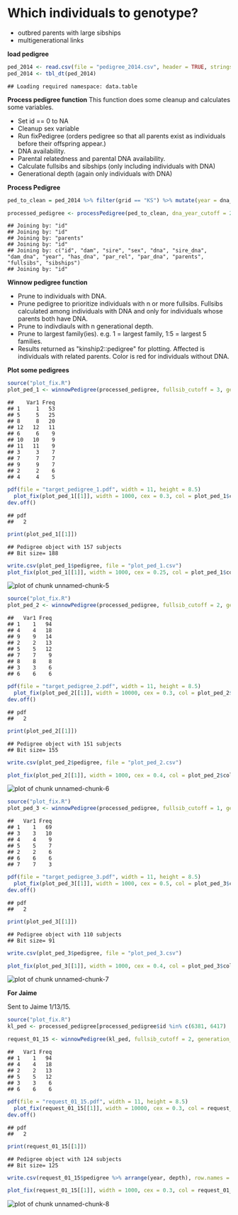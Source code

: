 

# Which individuals to genotype?

  * outbred parents with large sibships
  * multigenerational links

**load pedigree**


```r
ped_2014 <- read.csv(file = "pedigree_2014.csv", header = TRUE, stringsAsFactors = FALSE)
ped_2014 <- tbl_dt(ped_2014)
```

```
## Loading required namespace: data.table
```

**Process pedigree function**
This function does some cleanup and calculates some variables.

  * Set id == 0 to NA
  * Cleanup sex variable 
  * Run fixPedigree (orders pedigree so that all parents exist as individuals before their offspring appear.)
  * DNA availability.
  * Parental relatedness and parental DNA availability.
  * Calculate fullsibs and sibships (only including individuals with DNA)
  * Generational depth (again only individuals with DNA)



**Process Pedigree**


```r
ped_to_clean = ped_2014 %>% filter(grid == "KS") %>% mutate(year = dna_year)

processed_pedigree <- processPedigree(ped_to_clean, dna_year_cutoff = 2006)
```

```
## Joining by: "id"
## Joining by: "id"
## Joining by: "parents"
## Joining by: "id"
## Joining by: c("id", "dam", "sire", "sex", "dna", "sire_dna", "dam_dna", "year", "has_dna", "par_rel", "par_dna", "parents", "fullsibs", "sibships")
## Joining by: "id"
```

**Winnow pedigree function**

  * Prune to individuals with DNA.
  * Prune pedigree to prioritize individuals with n or more fullsibs. Fullsibs calculated among individuals with DNA and only for individuals whose parents both have DNA.
  * Prune to indivdiauls with n generational depth.
  * Prune to largest family(ies). e.g. 1 = largest family, 1:5 = largest 5 families.
  * Results returned as "kinship2::pedigree" for plotting. Affected is individuals with related parents. Color is red for individuals without DNA.



**Plot some pedigrees**


```r
source("plot_fix.R")
plot_ped_1 <- winnowPedigree(processed_pedigree, fullsib_cutoff = 3, generation_cutoff = 2, include_families = 1:10)
```

```
##    Var1 Freq
## 1     1   53
## 5     5   25
## 8     8   20
## 12   12   11
## 6     6    9
## 10   10    9
## 11   11    9
## 3     3    7
## 7     7    7
## 9     9    7
## 2     2    6
## 4     4    5
```

```r
pdf(file = "target_pedigree_1.pdf", width = 11, height = 8.5)
  plot_fix(plot_ped_1[[1]], width = 1000, cex = 0.3, col = plot_ped_1$color)
dev.off()
```

```
## pdf 
##   2
```

```r
print(plot_ped_1[[1]])
```

```
## Pedigree object with 157 subjects
## Bit size= 188
```

```r
write.csv(plot_ped_1$pedigree, file = "plot_ped_1.csv")
plot_fix(plot_ped_1[[1]], width = 1000, cex = 0.25, col = plot_ped_1$color)
```

![plot of chunk unnamed-chunk-5](figure/unnamed-chunk-5-1.png) 


```r
source("plot_fix.R")
plot_ped_2 <- winnowPedigree(processed_pedigree, fullsib_cutoff = 2, generation_cutoff = 3, include_families = 1:5)
```

```
##   Var1 Freq
## 1    1   94
## 4    4   18
## 9    9   14
## 2    2   13
## 5    5   12
## 7    7    9
## 8    8    8
## 3    3    6
## 6    6    6
```

```r
pdf(file = "target_pedigree_2.pdf", width = 11, height = 8.5)
  plot_fix(plot_ped_2[[1]], width = 10000, cex = 0.3, col = plot_ped_2$color)
dev.off()
```

```
## pdf 
##   2
```

```r
print(plot_ped_2[[1]])
```

```
## Pedigree object with 151 subjects
## Bit size= 155
```

```r
write.csv(plot_ped_2$pedigree, file = "plot_ped_2.csv")

plot_fix(plot_ped_2[[1]], width = 1000, cex = 0.4, col = plot_ped_2$color)
```

![plot of chunk unnamed-chunk-6](figure/unnamed-chunk-6-1.png) 


```r
source("plot_fix.R")
plot_ped_3 <- winnowPedigree(processed_pedigree, fullsib_cutoff = 1, generation_cutoff = 4, include_families = 1:10)
```

```
##   Var1 Freq
## 1    1   69
## 3    3   10
## 4    4    9
## 5    5    7
## 2    2    6
## 6    6    6
## 7    7    3
```

```r
pdf(file = "target_pedigree_3.pdf", width = 11, height = 8.5)
  plot_fix(plot_ped_3[[1]], width = 1000, cex = 0.5, col = plot_ped_3$color)
dev.off()
```

```
## pdf 
##   2
```

```r
print(plot_ped_3[[1]])
```

```
## Pedigree object with 110 subjects
## Bit size= 91
```

```r
write.csv(plot_ped_3$pedigree, file = "plot_ped_3.csv")

plot_fix(plot_ped_3[[1]], width = 1000, cex = 0.4, col = plot_ped_3$color)
```

![plot of chunk unnamed-chunk-7](figure/unnamed-chunk-7-1.png) 


**For Jaime**

Sent to Jaime 1/13/15.


```r
source("plot_fix.R")
kl_ped <- processed_pedigree[processed_pedigree$id %in% c(6381, 6417) | grepl("KL", processed_pedigree$dna), ]

request_01_15 <- winnowPedigree(kl_ped, fullsib_cutoff = 2, generation_cutoff = 3, include_families = c(1:2,4))
```

```
##   Var1 Freq
## 1    1   94
## 4    4   18
## 2    2   13
## 5    5   12
## 3    3    6
## 6    6    6
```

```r
pdf(file = "request_01_15.pdf", width = 11, height = 8.5)
  plot_fix(request_01_15[[1]], width = 10000, cex = 0.3, col = request_01_15$color)
dev.off()
```

```
## pdf 
##   2
```

```r
print(request_01_15[[1]])
```

```
## Pedigree object with 124 subjects
## Bit size= 125
```

```r
write.csv(request_01_15$pedigree %>% arrange(year, depth), row.names = FALSE, file = "request_01_15.csv")

plot_fix(request_01_15[[1]], width = 1000, cex = 0.3, col = request_01_15$color)
```

![plot of chunk unnamed-chunk-8](figure/unnamed-chunk-8-1.png) 

